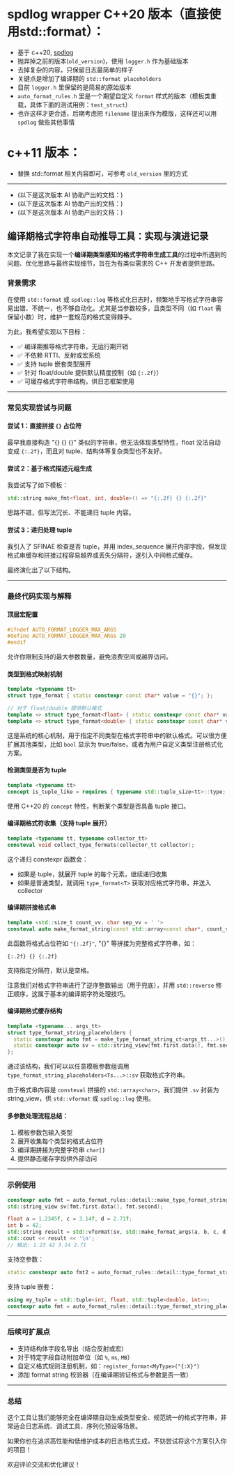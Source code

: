 # spdlog wrapper C++20 版本（直接使用std::format）：
- 基于 c++20, [spdlog](https://github.com/gabime/spdlog)
- 抛弃掉之前的版本(`old_version`)，使用 `logger.h` 作为基础版本
- 去掉复杂的内容，只保留日志最简单的样子
- 关键点是增加了编译期的 `std::format placeholders`
- 目前 `logger.h` 里保留的是简易的原始版本
- `auto_format_rules.h` 里是一个期望自定义 `format` 样式的版本（模板类重载，具体下面的测试用例：`test_struct`）
- 也许这样才更合适，后期考虑把 `filename` 提出来作为模版，这样还可以用 `spdlog` 做些其他事情

# c++11 版本：
- 替换 std::format 相关内容即可，可参考 `old_version` 里的方式

------------------------------------------------------------
- (以下是这次版本 AI 协助产出的文档：)
- (以下是这次版本 AI 协助产出的文档：)
- (以下是这次版本 AI 协助产出的文档：)

## 编译期格式字符串自动推导工具：实现与演进记录

本文记录了我在实现一个**编译期类型感知的格式字符串生成工具**的过程中所遇到的问题、优化思路与最终实现细节，旨在为有类似需求的 C++ 开发者提供思路。

### 背景需求

在使用 `std::format` 或 `spdlog::log` 等格式化日志时，频繁地手写格式字符串容易出错、不统一，也不够自动化。尤其是当参数较多，且类型不同（如 `float` 需保留小数）时，维护一套规范的格式变得棘手。

为此，我希望实现以下目标：

- ✅ 编译期推导格式字符串，无运行期开销
- ✅ 不依赖 RTTI、反射或宏系统
- ✅ 支持 tuple 嵌套类型展开
- ✅ 针对 float/double 提供默认精度控制（如 `{:.2f}`）
- ✅ 可缓存格式字符串结构，供日志框架使用

---

### 常见实现尝试与问题

#### 尝试 1：直接拼接 `{}` 占位符

最早我直接构造 "{} {} {}" 类似的字符串，但无法体现类型特性，float 没法自动变成 `{:.2f}`，而且对 tuple、结构体等复杂类型也不友好。

#### 尝试 2：基于格式描述元组生成

我尝试写了如下模板：

```cpp
std::string make_fmt<float, int, double>() => "{:.2f} {} {:.2f}"
```

思路不错，但写法冗长、不能递归 tuple 内容。

#### 尝试 3：递归处理 tuple

我引入了 SFINAE 检查是否 tuple，并用 index_sequence 展开内部字段，但发现格式串缓存和拼接过程容易越界或丢失分隔符，遂引入中间格式缓存。

最终演化出了以下结构。

---

### 最终代码实现与解释

#### 顶层宏配置

```cpp
#ifndef AUTO_FORMAT_LOGGER_MAX_ARGS
#define AUTO_FORMAT_LOGGER_MAX_ARGS 20
#endif
```

允许你限制支持的最大参数数量，避免浪费空间或越界访问。

#### 类型到格式映射机制

```cpp
template <typename tt>
struct type_format { static constexpr const char* value = "{}"; };

// 对于 float/double 提供默认格式
template <> struct type_format<float> { static constexpr const char* value = "{:.2f}"; };
template <> struct type_format<double> { static constexpr const char* value = "{:.2f}"; };
```

这是系统的核心机制，用于指定不同类型在格式字符串中的默认格式。可以很方便扩展其他类型，比如 `bool` 显示为 true/false，或者为用户自定义类型注册格式化方案。

#### 检测类型是否为 tuple

```cpp
template <typename tt>
concept is_tuple_like = requires { typename std::tuple_size<tt>::type; };
```

使用 C++20 的 `concept` 特性，判断某个类型是否具备 tuple 接口。

#### 编译期格式符收集（支持 tuple 展开）

```cpp
template <typename tt, typename collector_tt>
consteval void collect_type_formats(collector_tt collector);
```

这个递归 constexpr 函数会：
- 如果是 tuple，就展开 tuple 的每个元素，继续递归收集
- 如果是普通类型，就调用 `type_format<T>` 获取对应格式字符串，并送入 collector

#### 编译期拼接格式串

```cpp
template <std::size_t count_vv, char sep_vv = ' '>
consteval auto make_format_string(const std::array<const char*, count_vv>& formats, std::size_t used);
```

此函数将格式占位符如 `"{:.2f}"`, "{}" 等拼接为完整格式字符串，如：
```text
{:.2f} {} {:.2f}
```
支持指定分隔符，默认是空格。

注意我们对格式字符串进行了逆序整数输出（用于兜底），并用 `std::reverse` 修正顺序，这属于基本的编译期字符处理技巧。

#### 编译期格式缓存结构

```cpp
template <typename... args_tt>
struct type_format_string_placeholders {
  static constexpr auto fmt = make_type_format_string_ct<args_tt...>();
  static constexpr auto sv = std::string_view{fmt.first.data(), fmt.second};
};
```

通过该结构，我们可以以任意模板参数组调用 `type_format_string_placeholders<Ts...>::sv` 获取格式字符串。

由于格式串内容是 `consteval` 拼接的 `std::array<char>`，我们提供 `.sv` 封装为 string_view，供 `std::vformat` 或 `spdlog::log` 使用。

#### 多参数处理流程总结：

1. 模板参数包输入类型
2. 展开收集每个类型的格式占位符
3. 编译期拼接为完整字符串 `char[]`
4. 提供静态缓存字段供外部访问

---

### 示例使用

```cpp
constexpr auto fmt = auto_format_rules::detail::make_type_format_string_ct<float, int, float, float>();
std::string_view sv(fmt.first.data(), fmt.second);

float a = 1.2345f, c = 3.14f, d = 2.71f;
int b = 42;
std::string result = std::vformat(sv, std::make_format_args(a, b, c, d));
std::cout << result << '\n';
// 输出: 1.23 42 3.14 2.71
```

支持空参数：
```cpp
static constexpr auto fmt2 = auto_format_rules::detail::type_format_string_placeholders<>::sv;
```

支持 tuple 嵌套：
```cpp
using my_tuple = std::tuple<int, float, std::tuple<double, int>>;
constexpr auto fmt = auto_format_rules::detail::type_format_string_placeholders<my_tuple>::sv;
```

---

### 后续可扩展点

- 支持结构体字段名导出（结合反射或宏）
- 对于特定字段自动附加单位（如 `%`, `ms`, `MB`）
- 自定义格式规则注册机制，如：`register_format<MyType>("{:X}")`
- 添加 format string 校验器（在编译期验证格式与参数是否一致）

---

### 总结

这个工具让我们能够完全在编译期自动生成类型安全、规范统一的格式字符串，非常适合日志系统、调试工具、序列化预设等场景。

如果你也在追求高性能和低维护成本的日志格式生成，不妨尝试将这个方案引入你的项目！

欢迎评论交流和优化建议！

